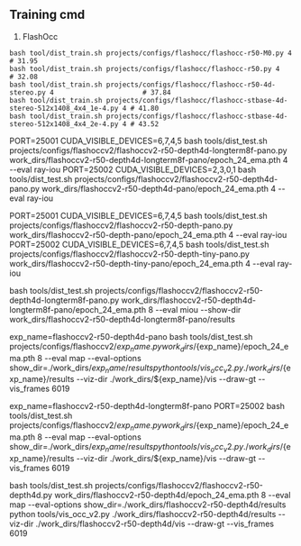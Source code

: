 ## Training cmd

1. FlashOcc
```shell script
bash tool/dist_train.sh projects/configs/flashocc/flashocc-r50-M0.py 4                             # 31.95
bash tool/dist_train.sh projects/configs/flashocc/flashocc-r50.py 4                                # 32.08
bash tool/dist_train.sh projects/configs/flashocc/flashocc-r50-4d-stereo.py 4                      # 37.84
bash tool/dist_train.sh projects/configs/flashocc/flashocc-stbase-4d-stereo-512x1408_4x4_1e-4.py 4 # 41.80
bash tool/dist_train.sh projects/configs/flashocc/flashocc-stbase-4d-stereo-512x1408_4x4_2e-4.py 4 # 43.52
```


PORT=25001 CUDA_VISIBLE_DEVICES=6,7,4,5 bash tools/dist_test.sh projects/configs/flashoccv2/flashoccv2-r50-depth4d-longterm8f-pano.py work_dirs/flashoccv2-r50-depth4d-longterm8f-pano/epoch_24_ema.pth  4 --eval  ray-iou
PORT=25002 CUDA_VISIBLE_DEVICES=2,3,0,1 bash tools/dist_test.sh projects/configs/flashoccv2/flashoccv2-r50-depth4d-pano.py work_dirs/flashoccv2-r50-depth4d-pano/epoch_24_ema.pth  4 --eval  ray-iou

PORT=25001 CUDA_VISIBLE_DEVICES=6,7,4,5 bash tools/dist_test.sh projects/configs/flashoccv2/flashoccv2-r50-depth-pano.py work_dirs/flashoccv2-r50-depth-pano/epoch_24_ema.pth  4 --eval  ray-iou
PORT=25002 CUDA_VISIBLE_DEVICES=6,7,4,5 bash tools/dist_test.sh projects/configs/flashoccv2/flashoccv2-r50-depth-tiny-pano.py work_dirs/flashoccv2-r50-depth-tiny-pano/epoch_24_ema.pth  4 --eval  ray-iou


bash tools/dist_test.sh projects/configs/flashoccv2/flashoccv2-r50-depth4d-longterm8f-pano.py work_dirs/flashoccv2-r50-depth4d-longterm8f-pano/epoch_24_ema.pth 8 --eval miou --show-dir   work_dirs/flashoccv2-r50-depth4d-longterm8f-pano/results

exp_name=flashoccv2-r50-depth4d-pano
bash tools/dist_test.sh projects/configs/flashoccv2/${exp_name}.py work_dirs/${exp_name}/epoch_24_ema.pth 8 --eval map --eval-options show_dir=./work_dirs/${exp_name}/results
python tools/vis_occ_v2.py ./work_dirs/${exp_name}/results --viz-dir ./work_dirs/${exp_name}/vis --draw-gt --vis_frames 6019

exp_name=flashoccv2-r50-depth4d-longterm8f-pano
PORT=25002 bash tools/dist_test.sh projects/configs/flashoccv2/${exp_name}.py work_dirs/${exp_name}/epoch_24_ema.pth 8 --eval map --eval-options show_dir=./work_dirs/${exp_name}/results
python tools/vis_occ_v2.py ./work_dirs/${exp_name}/results --viz-dir ./work_dirs/${exp_name}/vis --draw-gt --vis_frames 6019


bash tools/dist_test.sh projects/configs/flashoccv2/flashoccv2-r50-depth4d.py work_dirs/flashoccv2-r50-depth4d/epoch_24_ema.pth 8 --eval map --eval-options show_dir=./work_dirs/flashoccv2-r50-depth4d/results
python tools/vis_occ_v2.py ./work_dirs/flashoccv2-r50-depth4d/results --viz-dir ./work_dirs/flashoccv2-r50-depth4d/vis --draw-gt --vis_frames 6019